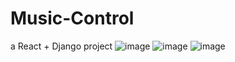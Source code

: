 # Music-Control
a React + Django project
![image](https://github.com/xingyeahhh/Music-Party/assets/123461462/32923b6f-ea40-417e-b35a-af3c2ca06fd6)
![image](https://github.com/xingyeahhh/Music-Party/assets/123461462/0dfd8140-8d68-47de-b7d6-b9316fe3d86e)
![image](https://github.com/xingyeahhh/Music-Party/assets/123461462/559a2495-5a2f-4c5b-abfc-cbbacd2febce)




